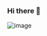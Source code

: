 ### Hi there 👋

![image](https://www.256bit.org/app/lychee/uploads/small/9b1c08b2afdb553f95e0e68adbcce896.jpg)

<!--
**chrisbra/chrisbra** is a ✨ _special_ ✨ repository because its `README.md` (this file) appears on your GitHub profile.

Here are some ideas to get you started:

- 🔭 I’m currently working on ...
- 🌱 I’m currently learning ...
- 👯 I’m looking to collaborate on ...
- 🤔 I’m looking for help with ...
- 💬 Ask me about ...
- 📫 How to reach me: ...
- 😄 Pronouns: ...
- ⚡ Fun fact: ...
-->
